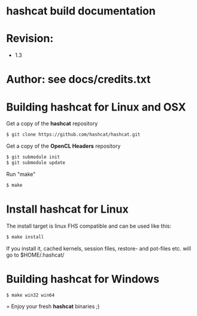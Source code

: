 hashcat build documentation
=
# Revision:
* 1.3

# Author: see docs/credits.txt

# Building hashcat for Linux and OSX

Get a copy of the **hashcat** repository

```sh
$ git clone https://github.com/hashcat/hashcat.git
```

Get a copy of the **OpenCL Headers** repository

```sh
$ git submodule init
$ git submodule update
```

Run "make"

```sh
$ make
```

# Install hashcat for Linux

The install target is linux FHS compatible and can be used like this:

```sh
$ make install
```

If you install it, cached kernels, session files, restore- and pot-files etc. will go to $HOME/.hashcat/

# Building hashcat for Windows

```sh
$ make win32 win64
```

=
Enjoy your fresh **hashcat** binaries ;)
